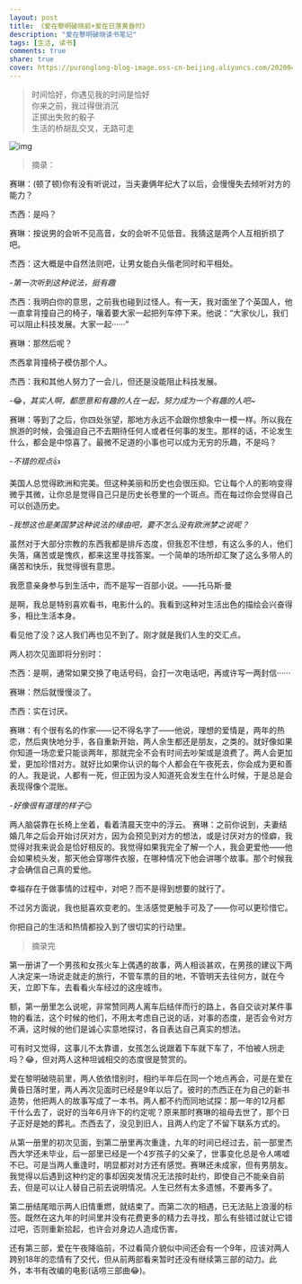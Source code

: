 ```yaml
---
layout: post
title: 《爱在黎明破晓前+爱在日落黄昏时》
description: "爱在黎明破晓读书笔记"
tags: [生活, 读书]
comments: true
share: true
cover: https://puronglong-blog-image.oss-cn-beijing.aliyuncs.com/20200420150731.png
---
```


> 时间恰好，你遇见我的时间是恰好<br  />
> 你来之前，我过得很消沉<br  />
> 正掷出失败的骰子<br  />
> 生活的桥胡乱交叉，无路可走

![img](https://puronglong-blog-image.oss-cn-beijing.aliyuncs.com/20200420150731.png)

<!-- more -->

> 摘录：

赛琳：(顿了顿)你有没有听说过，当夫妻俩年纪大了以后，会慢慢失去倾听对方的能力？

杰西：是吗？

赛琳：按说男的会听不见高音，女的会听不见低音。我猜这是两个人互相折损了吧。

杰西：这大概是中自然法则吧，让男女能白头偕老同时和平相处。

*-第一次听到这种说法，挺有趣*

杰西：我明白你的意思，之前我也碰到过怪人。有一天，我对面坐了个英国人，他一直拿背撞自己的椅子，嚷着要大家一起把列车停下来。他说：“大家伙儿，我们可以阻止科技发展。大家一起······”

赛琳：那然后呢？

杰西拿背撞椅子模仿那个人。

杰西：我和其他人努力了一会儿，但还是没能阻止科技发展。

-😂，*其实人啊，都愿意和有趣的人在一起，努力成为一个有趣的人吧~*

赛琳：等到了之后，你四处张望，那地方永远不会跟你想象中一模一样。所以我在旅游的时候，会强迫自己不去期待任何人或者任何事的发生。那样的话，不论发生什么，都会是中惊喜了。最微不足道的小事也可以成为无穷的乐趣，不是吗？

*-不错的观点*👍

美国人总觉得欧洲和完美。但这种美丽和历史也会很压抑。它让每个人的影响变得微乎其微，让你总是觉得自己只是历史长卷里的一个斑点。而在每过你会觉得自己可以创造历史。

*-我想这也是美国梦这种说法的缘由吧，要不怎么没有欧洲梦之说呢？*

虽然对于大部分宗教的东西我都是排斥态度，但我忍不住想，有这么多的人，他们失落，痛苦或是愧疚，都来这里寻找答案。一个简单的场所却汇聚了这么多带人的痛苦和快乐，我觉得很有意思。

我愿意亲身参与到生活中，而不是写一百部小说。——托马斯·曼

是啊，我总是特别喜欢看书，电影什么的。我看到这种对生活出色的描绘会兴奋得多，相比生活本身。

看见他了没？这人我们再也见不到了。刚才就是我们人生的交汇点。

两人初次见面即将分别时：

杰西：是啊，通常如果交换了电话号码，会打一次电话吧，再或许写一两封信······

赛琳：然后就慢慢淡了。

杰西：实在讨厌。

赛琳：有个很有名的作家——记不得名字了——他说，理想的爱情是，两年的热恋，然后爽快地分手，各自重新开始，两人余生都还是朋友，之类的。就好像如果你知道一场恋爱只能谈两年，那就完全不会有时间去吵架或是浪费了。两人会更加爱，更加珍惜对方。就好比如果你认识的每个人都会在午夜死去，你会成为更和善的人。我是说，人都有一死，但正因为没人知道死会发生在什么时候，于是总是会表现得像个混账。

*-好像很有道理的样子*😌

两人脑袋靠在长椅上坐着，看着清晨天空中的浮云。
赛琳：之前你说到，夫妻结婚几年之后会开始讨厌对方，因为会预见到对方的想法，或是讨厌对方的怪癖，我觉得对我来说会是恰好相反的。我觉得如果我完全了解一个人，我会更爱他——他会如果梳头发，那天他会穿哪件衣服，在哪种情况下他会讲哪个故事。那个时候我才会确信自己真的爱他。

幸福存在于做事情的过程中，对吧？而不是得到想要的就行了。

不过另方面说，我也挺喜欢变老的。生活感觉更触手可及了——你可以更珍惜它。

你把自己的生活和热情都投入到了很切实的行动里。

> 摘录完

第一册讲了一个男孩和女孩火车上偶遇的故事，两人相谈甚欢，在男孩的建议下两人决定来一场说走就走的旅行，不管车票的目的地，不管明天去往何方，就在今天，立即下车，去看看火车经过的这座城市。

额，第一册里怎么说呢，非常赞同两人离车后结伴而行的路上，各自交谈对某件事物的看法，这个时候的他们，不用太考虑自己说的话，对事的态度，是否会令对方不满，这时候的他们是诚心实意地探讨，各自表达自己真实的想法。

可有时又觉得，这事儿不太靠谱，女孩怎么说跟着下车就下车了，不怕被人拐走吗？😂，但对两人这种坦诚相交的态度很是赞赏的。

爱在黎明破晓前里，两人依依惜别时，相约半年后在同一个地点再会，可是在爱在黄昏日落时里，两人再次见面时已经是9年以后了。彼时的杰西正在为自己的新书造势，他把两人的故事写成了一本书。两人都不约而同地试探：那一年的12月都干什么去了，说好的当年6月许下的约定呢？原来那时赛琳的祖母去世了，那个日子正好是她的葬礼。杰西去了，没见到旧人，且两人约定了不留下联系方式的。

从第一册里的初次见面，到第二册里再次重逢，九年的时间已经过去，前一部里杰西大学还未毕业，后一部里已经是一个4岁孩子的父亲了，世事变化总是令人唏嘘不已。可是当两人重逢时，明显都对对方还有感觉。赛琳还未成家，但有男朋友。我觉得以后遇到这种约定的事却因突发情况无法按时赴约，即使自己不能亲自前去，但是可以让人替自己前去说明情况。人生已然有太多遗憾，不要再多了。

第二册结尾暗示两人旧情重燃，就结束了。而第二次的相遇，已无法贴上浪漫的标签。既然在这九年的时间里并没有花费更多的精力去寻找，那么有些错过就让它错过吧，否则重新拾起，也许会对身边人造成伤害。

还有第三部，爱在午夜降临前，不过看简介貌似中间还会有一个9年，应该对两人跨别18年的恋情有了交代，但从前两部看来暂时还没有继续第三部的动力。此外，本书有改编的电影(话唠三部曲😂)。